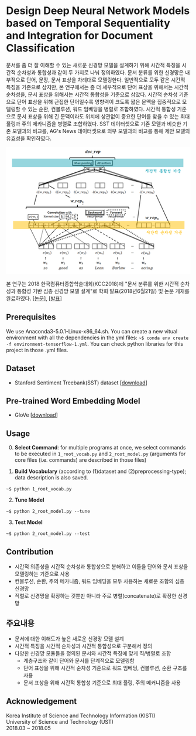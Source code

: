 # Design Deep Neural Network Models based on Temporal Sequentiality and Integration for Document Classification

문서를 좀 더 잘 이해할 수 있는 새로운 신경망 모델을 설계하기 위해 시간적 특징을 시간적 순차성과 통합성과 같이 두 가지로 나눠 정의하였다. 문서 분류를 위한 신경망은 내부적으로 단어, 문장, 문서 표상을 차례대로 모델링한다. 일반적으로 모두 같은 시간적 특징을 기준으로 삼지만, 본 연구에서는 좀 더 세부적으로 단어 표상을 위해서는 시간적 순차성을, 문서 표상을 위해서는 시간적 통합성을 기준으로 삼았다. 시간적 순차성 기준으로 단어 표상을 위해 근접한 단어일수록 영향력이 크도록 짧은 문맥을 집중적으로 모델링할 수 있는 순환, 컨볼루션, 워드 임베딩을 병렬로 조합하였다. 시간적 통합성 기준으로 문서 표상을 위해 긴 문맥이라도 위치에 상관없이 중요한 단어를 찾을 수 있는 최대 풀링과 주의 메카니즘을 병렬로 조합하였다. SST 데이터셋으로 기존 모델과 비슷한 기존 모델과의 비교를, AG's News 데이터셋으로 외부 모델과의 비교를 통해 제안 모델의 유효성을 확인하였다.

![](/assets/model.PNG)

본 연구는 2018 한국컴퓨터종합학술대회(KCC2018)에 "문서 분류를 위한 시간적 순차성과 통합성 기반 심층 신경망 모델 설계"로 학회 발표(2018년6월21일) 및 논문 게재를 완료하였다. [[논문](http://www.dbpia.co.kr/Journal/ArticleDetail/NODE07503243)], [[발표](https://1drv.ms/p/s!AllPqyV9kKUrkXwn-OdLaVH1P_od)]


## Prerequisites 
We use Anaconda3-5.0.1-Linux-x86_64.sh. You can create a new vitual environment with all the dependencies in the yml files: 
`~$ conda env create -f environment-tensorflow-1.yml`. You can check python libraries for this project in those .yml files.

## Dataset
* Stanford Sentiment Treebank(SST) dataset [[download](https://drive.google.com/open?id=1_trnJGAc3GWcdR69trBxGbWkKFFVZSkx)]

## Pre-trained Word Embedding Model
* GloVe [[download](https://nlp.stanford.edu/projects/glove/)]

## Usage
0. **Select Command**: for multiple programs at once, we select commands to be executed in `1_root_vocab.py` and `2_root_model.py` (arguments for core files (i.e. commands) are described in those files)

1. **Build Vocabulary** (according to (1)dataset and (2)preprocessing-type); data description is also saved.
```
~$ python 1_root_vocab.py
```

2. **Tune Model**
```
~$ python 2_root_model.py --tune
```

3. **Test Model**
```
~$ python 2_root_model.py --test
```

## Contribution
* 시간적 의존성을 시간적 순차성과 통합성으로 분해하고 이들을 단어와 문서 표상을 모델링하는 기준으로 사용
* 컨볼루션, 순환, 주의 메카니즘, 워드 임베딩을 모두 사용하는 새로운 조합의 심층 신경망
* 직렬로 신경망을 확장하는 것뿐만 아니라 주로 병렬(concatenate)로 확장한 신경망

## 주요내용
* 문서에 대한 이해도가 높은 새로운 신경망 모델 설계
* 시간적 특징을 시간적 순차성과 시간적 통합성으로 구분해서 정의
* 다양한 신경망 모듈들을 정의된 문서와 시간적 특징에 맞게 직/병렬로 조합
   - 계층구조와 같이 단어와 문서를 단계적으로 모델링함
   - 단어 표상을 위해 시간적 순차성 기준으로 워드 임베딩, 컨볼루션, 순환 구조를 사용
   - 문서 표상을 위해 시간적 통합성 기준으로 최대 풀링, 주의 메커니즘을 사용

## Acknowledgement
Korea Institute of Science and Technology Information (KISTI) <br>
University of Science and Technology (UST) <br>
2018.03 ~ 2018.05
